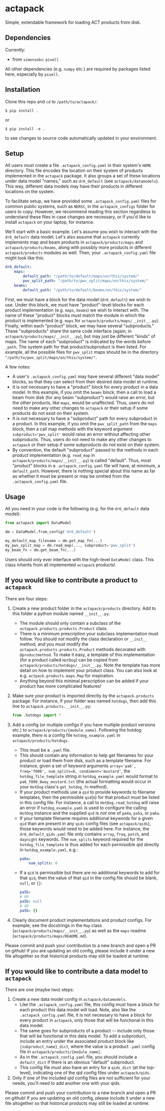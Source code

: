 # actapack
Simple, extendable framework for loading ACT products from disk.

## Dependencies
Currently:
* from `simonsobs`: `pixell`

All other dependencies (e.g. `numpy` etc.) are required by packages listed here, especially by `pixell`.

## Installation
Clone this repo and `cd` to `/path/to/actapack/`:
```shell
$ pip install .
```
or 
```shell
$ pip install -e .
```
to see changes to source code automatically updated in your environment.

## Setup
All users must create a file `.actapack_config.yaml` in their system's `HOME` directory. This file encodes the location on their system of products implemented in the `actapack` package. It also groups a set of these locations under data model "names," such as `dr6_default` (see `actapack/datamodels`). This way, different data models may have their products in different locations on the system. 

To facilitate setup, we have provided some `.actapack_config.yaml` files for common public systems, such as `NERSC`, in the `actapack_configs` folder for users to copy. However, we recommend reading this section regardless to understand these files in case changes are necessary, or if you'd like to install `actapack` on your laptop, for instance.

We'll start with a basic example. Let's assume you wish to interact with the `dr6_default` data model. Let's also assume that `actapack` currently implements map and beam products in `actapack/products/maps` and `actapack/products/beams`, along with possibly more products in different `actapack/products` modules as well. Then, your `.actapack_config.yaml` file might look like this:
```yaml
dr6_default:
    maps:
        default_path: "/path/to/default/maps/on/this/system/"
        pwv_split_path: "/path/to/pwv_split/maps/on/this/system/"
    beams:
        default_path: "/path/to/default/beams/on/this/system/"
```
First, we must have a block for the data model (`dr6_default`) we wish to use. Under this block, we must have "product"-level blocks for each product implementation (e.g. `maps`, `beams`) we wish to interact with. The name of these "product" blocks must match the module in which the product is implemented (e.g. `maps` for `actapack/products/maps/__init__.py`). Finally, within each "product" block, we may have several "subproducts." These "subproducts" share the same code interface (again, in `actapack/products/maps/__init__.py`), but may just be different "kinds" of maps. The name of each "subproduct" is indicated by the words before `_path`. The system path for that product/subproduct is then listed. For example, all the possible files for `pwv_split` maps should be in the directory `"/path/to/pwv_split/maps/on/this/system/"`.

A few notes:
* A user's `.actapack_config.yaml` may have several different "data model" blocks, so that they can select from their desired data model at runtime.
* It is *not* necessary to have a "product" block for every product in a data model. In this example, if you omit the `beams` block, then a call to load a beam from disk (for any beam "subproduct") would raise an error, but the other products, like `maps`, would be unaffected. Thus, users do not need to make any other changes to `actapack` or their setup if some products do not exist on their system.  
* It is *not* necessary to have a "subproduct" path for every subproduct in a product. In this example, if you omit the `pwv_split_path` from the `maps` block, then a call map methods with the keyword argument `subproduct='pwv_split'` would raise an error without affecting other subproducts. Thus, users do not need to make any other changes to `actapack` or their setup if some subproducts do not exist on their system.  
* By convention, the default "subproduct" passed to the methods in each product implementation (e.g. `read_map` in `actapack/products/maps/__init__.py`) is called "default". Thus, most "product" blocks in a `.actapack_config.yaml` file will have, at minimum, a `default_path`. However, there is nothing special about this name as far as whether it must be present or may be omitted from the `.actapack_config.yaml` file.

## Usage
All you need in your code is the following (e.g. for the `dr6_default` data model):
```python
from actapack import DataModel

dm = DataModel.from_config('dr6_default')

my_default_map_filename = dm.get_map_fn(...)
my_pwv_split_map = dm.read_map(..., subproduct='pwv_split')
my_beam_fn = dm.get_beam_fn(...)
```
Users should only ever interface with the high-level `DataModel` class. This class inherits from all implemented `actapack` products!

## If you would like to contribute a product to `actapack`
There are four steps:
1. Create a new product folder in the `actapack/products` directory. Add to this folder a python module named `__init__.py`.
    * The module should only contain a subclass of the `actapack.products.products.Product` class.
    * There is a minimum prescription your subclass implementation must follow. You should *not* modify the class declaration or `__init__` method, and you *must* modify the `actapack.products.products.Product` methods decorated with `@productmethod`. To make it easy, a template of this implementation (for a product called `HotDog`) can be copied from `actapack/products/hotdogs/__init__.py`. Note the template has more detail on how to implement your product class. You can also look at e.g. `actpack.products.maps.Map` for inspiration.
    * Anything beyond this minimal perscription can be added if your product has more complicated features!
2. Make sure your product is imported directly by the `actapack.products` package. For instance, if your folder was named `hotdogs`, then add this line to `actapack.products.__init__.py`:

    ```python
    from .hotdogs import *
    ```
3. Add a config (or multiple configs if you have multiple product versions etc.) to `actapack/products/{module_name}`. Following the hotdog example, there is a config file `hotdog_example.yaml` in `actapack/products/hotdogs`.
    * This must be a `.yaml` file.
    * This should contain any information to help get filenames for your product or load them from disk, such as a template filename. For instance, given a set of keyword arguments `array='pa6', freq='f090', num_splits=8, condiment='mustard'`, the `hotdog_file_template` string in `hotdog_example.yaml` would format to `pa6_f090_8way_mustard.txt` (the actual formatting would occur in your `HotDog` class's `get_hotdog_fn` method).
    * If your product methods use a `qid` to provide keywords to filename templates, then the permissible `qid`(s) for that product must be listed in this config file. For instance, a call to `HotDog.read_hotdog` will raise an error if `hotdog_example.yaml` is used to configure the calling `HotDog` instance and the supplied `qid` is *not* one of `pa4a`, `pa5a`, or `pa6a`.
    * If your template filename requires additional keywords for a given `qid` than are present in any `qids` config files (see `actapack/qids`), those keywords would need to be added here. For instance, the `dr6_default_qids.yaml` file only contains `array`, `freq`, `patch`, and `daynight` keywords. The `num_splits` keyword required for the `hotdog_file_template` is thus added for each permissible qid directly in `hotdog_example.yaml`, e.g.:
        ```yaml
        pa6a:
            num_splits: 8
        ```
    * If a `qid` is permissible but there are no additional keywords to add for that `qid`, then the value of that `qid`  in the config file should be blank, `null`, or `{}`:
        ```yaml
        pa5b:
        # OR
        pa5b: null
        # OR
        pa5b: {}
        ```
4. Clearly document product implementations and product configs. For example, see the docstrings in the `Map` class (`actapack/products/maps/__init__.py`) as well as the `maps` readme (`actapack/products/maps/README.md`).
    
Please commit and push your contribution to a new branch and open a PR on github! If you are updating an old config, please include it under a new file altogether so that historical products may still be loaded at runtime.
    
## If you would like to contribute a data model to `actapack`
There are one (maybe two) steps:
1. Create a new data model config in `actapack/datamodels`.
    * Like the `.actapack_config.yaml` file, this config must have a block for each product this data model will load. Note, also like the `.actapack_config.yaml` file, it is not necessary to have a block for every product in `actapack`, only those that will be functional in this data model.
    * The same goes for subproducts of a product -- include only those that will be functional in this data model. To add a subproduct, include an entry under the associated product block like `{subproduct_name}_dict`, where the value is a product `.yaml` config file in `actapack/products/{module_name}`. 
    * As in the `.actapack_config.yaml` file, you should include a `default_dict` if there is an obvious "default" subproduct. 
    * This config file must also have an entry for a `qids_dict` (at the top-level), indicating one of the qid config files under `actapack/qids`.
2. Only if one of the included qid config files are not sufficient for your needs, you'll need to add another one with your qids.

Please commit and push your contribution to a new branch and open a PR on github! If you are updating an old config, please include it under a new file altogether so that historical products may still be loaded at runtime.
